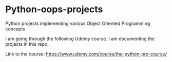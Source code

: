 # Python-oops-projects
Python projects implementing various Object Oriented Programming concepts


I am going through the following Udemy course. I am documenting the projects in this repo. 

Link to the course: https://www.udemy.com/course/the-python-pro-course/

